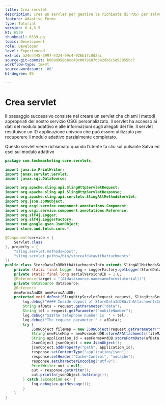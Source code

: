 ```yaml
---
title: Crea servlet
description: Crea un servlet per gestire le richieste di POST per salvare i dati del modulo
feature: Adaptive Forms
type: Tutorial
version: 6.4,6.5
kt: 6539
thumbnail: 6539.pg
topic: Development
role: Developer
level: Experienced
exl-id: a24ea445-3997-4324-99c4-926b17c8d2ac
source-git-commit: b069d958bbcc40c0079e87d342db6c5e53055bc7
workflow-type: tm+mt
source-wordcount: '80'
ht-degree: 0%

---
```


# Crea servlet

Il passaggio successivo consiste nel creare un servlet che chiami i metodi appropriati del nostro servizio OSGi personalizzato. Il servlet ha accesso ai dati del modulo adattivo e alle informazioni sugli allegati dei file. Il servlet restituisce un ID applicazione univoco che può essere utilizzato per recuperare il modulo adattivo parzialmente completato.

Questo servlet viene richiamato quando l’utente fa clic sul pulsante Salva ed esci sul modulo adattivo

```java
package com.techmarketing.core.servlets;

import java.io.PrintWriter;
import javax.servlet.Servlet;
import javax.sql.DataSource;

import org.apache.sling.api.SlingHttpServletRequest;
import org.apache.sling.api.SlingHttpServletResponse;
import org.apache.sling.api.servlets.SlingAllMethodsServlet;
import org.json.JSONObject;
import org.osgi.service.component.annotations.Component;
import org.osgi.service.component.annotations.Reference;
import org.slf4j.Logger;
import org.slf4j.LoggerFactory;
import com.google.gson.JsonObject;
import store.and.fetch.core.*;

@Component(service = {
    Servlet.class
}, property = {
    "sling.servlet.methods=post",
    "sling.servlet.paths=/bin/storeafdatawithattachments"
})
public class StoreDataInDBWithAttachmentsInfo extends SlingAllMethodsServlet {
    private static final Logger log = LoggerFactory.getLogger(StoreDataInDBWithAttachmentsInfo.class);
    private static final long serialVersionUID = 1 L;
    @Reference(target = "(&(datasource.name=aemformstutorial))")
    private DataSource dataSource;
    @Reference
    AemFormsAndDB aemFormsAndDB;
    protected void doPost(SlingHttpServletRequest request, SlingHttpServletResponse response) {
        log.debug("#### Inside dopost of StoreDataInDBWithAttachmentsInfo ####");
        String afData = request.getParameter("data");
        String tel = request.getParameter("mobileNumber");
        log.debug("$$$The telephone number is  " + tel);
        log.debug("The request parameter " + afData);
        try {
            JSONObject fileMap = new JSONObject(request.getParameter("fileMap").toString());
            String newFileMap = aemFormsAndDB.storeAFAttachments(fileMap, request);
            String application_id = aemFormsAndDB.storeFormData(afData, newFileMap.toString(), tel);
            JsonObject jsonObject = new JsonObject();
            jsonObject.addProperty("path", application_id);
            response.setContentType("application/json");
            response.setHeader("Cache-Control", "nocache");
            response.setCharacterEncoding("utf-8");
            PrintWriter out = null;
            out = response.getWriter();
            out.println(jsonObject.toString());
        } catch (Exception ex) {
            log.debug(ex.getMessage());
        }
    }
}
```
